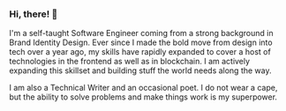 ### Hi, there! 👋

I'm a self-taught Software Engineer coming from a strong background in Brand Identity Design. Ever since I made the bold move from design into tech over a year ago, my skills have rapidly expanded to cover a host of technologies in the frontend as well as in blockchain. I am actively expanding this skillset and building stuff the world needs along the way.

I am also a Technical Writer and an occasional poet. I do not wear a cape, but the ability to solve problems and make things work is my superpower.
